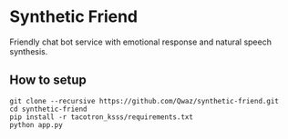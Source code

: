 # Synthetic Friend
Friendly chat bot service with emotional response and natural speech synthesis.

## How to setup
```
git clone --recursive https://github.com/Qwaz/synthetic-friend.git
cd synthetic-friend
pip install -r tacotron_ksss/requirements.txt
python app.py
```
